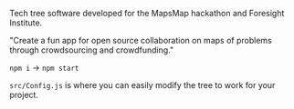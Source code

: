 Tech tree software developed for the MapsMap hackathon and Foresight Institute.

"Create a fun app for open source collaboration on maps of problems through crowdsourcing and crowdfunding."

`npm i` -> `npm start`

`src/Config.js` is where you can easily modify the tree to work for your project.
